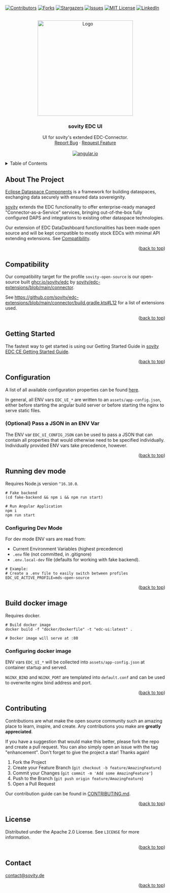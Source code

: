 <!-- Improved compatibility of back to top link: See: https://github.com/othneildrew/Best-README-Template/pull/73 -->

<a name="readme-top"></a>

<!-- PROJECT SHIELDS -->

[![Contributors][contributors-shield]][contributors-url]
[![Forks][forks-shield]][forks-url] [![Stargazers][stars-shield]][stars-url]
[![Issues][issues-shield]][issues-url]
[![MIT License][license-shield]][license-url]
[![LinkedIn][linkedin-shield]][linkedin-url]

<!-- PROJECT LOGO -->
<br />
<div align="center">
  <a href="https://github.com/sovity/edc-ui">
    <img src="src/assets/images/sovity_logo.svg" alt="Logo" width="300">
  </a>

<h3 align="center">sovity EDC UI</h3>

  <p align="center">
    UI for sovity's extended EDC-Connector.
    <br />
    <a href="https://github.com/sovity/edc-ui/issues">Report Bug</a>
    ·
    <a href="https://github.com/sovity/edc-ui/issues">Request Feature</a>
    <br />
    <br />
    <a href="https://angular.io"><img src="https://img.shields.io/badge/Angular-DD0031?style=for-the-badge&logo=angular&logoColor=white" alt="angular.io" /></a>
  </p>
</div>

<!-- TABLE OF CONTENTS -->
<details>
  <summary>Table of Contents</summary>
  <ol>
    <li><a href="#about-the-project">About The Project</a></li>
    <li><a href="#compatibility">Compatibility</a></li>
    <li><a href="#getting-started">Getting Started</a></li>
    <li><a href="#configuration">Configuration</a></li>
    <li><a href="#running-dev-mode">Running dev mode</a></li>
    <li><a href="#build-docker-image">Build docker image</a></li>
    <li><a href="#contributing">Contributing</a></li>
    <li><a href="#license">License</a></li>
    <li><a href="#contact">Contact</a></li>
  </ol>
</details>

<!-- ABOUT THE PROJECT -->

## About The Project

[Eclipse Dataspace Components](https://github.com/eclipse-edc) is a framework
for building dataspaces, exchanging data securely with ensured data
sovereignity.

[sovity](https://sovity.de/) extends the EDC functionality to offer
enterprise-ready managed "Connector-as-a-Service" services, bringing
out-of-the-box fully configured DAPS and integrations to existing other
dataspace technologies.

Our extension of EDC DataDashboard functionalities has been made open source and
will be kept compatible to mostly stock EDCs with minimal API extending
extensions. See [Compatibility](#compatibility).

<p align="right">(<a href="#readme-top">back to top</a>)</p>

<!-- COMPATIBILITY -->

## Compatibility

Our compatibility target for the profile `sovity-open-source` is our open-source
built
[ghcr.io/sovity/edc](https://github.com/sovity/edc-extensions/pkgs/container/edc)
by
[sovity/edc-extensions/blob/main/connector](https://github.com/sovity/edc-extensions/blob/main/connector).

See
https://github.com/sovity/edc-extensions/blob/main/connector/build.gradle.kts#L12
for a list of extensions used.

<p align="right">(<a href="#readme-top">back to top</a>)</p>

<!-- GETTING STARTED -->

## Getting Started

The fastest way to get started is using our Getting Started Guide in
[sovity EDC CE Getting Started Guide](https://github.com/sovity/edc-extensions#getting-started).

<p align="right">(<a href="#readme-top">back to top</a>)</p>

<!-- CONFIGURATION -->

## Configuration

A list of all available configuration properties can be found
[here](src/app/core/config/app-config-properties.ts).

In general, all ENV vars `EDC_UI_*` are written to an `assets/app-config.json`,
either before starting the angular build server or before starting the nginx to
serve static files.

### (Optional) Pass a JSON in an ENV Var

The ENV var `EDC_UI_CONFIG_JSON` can be used to pass a JSON that can contain all
properties that would otherwise need to be specified individually. Individually
provided ENV vars take precedence, however.

<p align="right">(<a href="#readme-top">back to top</a>)</p>

<!-- RUNNING DEV MODE -->

## Running dev mode

Requires Node.js version `^16.10.0`.

```shell
# Fake backend
(cd fake-backend && npm i && npm run start)

# Run Angular Application
npm i
npm run start
```

### Configuring Dev Mode

For dev mode ENV vars are read from:

- Current Environment Variables (highest precedence)
- `.env` file (not committed, in .gitignore)
- `.env.local-dev` file (defaults for working with fake backend).

```properties
# Example:
# Create a .env file to easily switch between profiles
EDC_UI_ACTIVE_PROFILE=mds-open-source
```

<p align="right">(<a href="#readme-top">back to top</a>)</p>

<!-- BUILD DOCKER IMAGE -->

## Build docker image

Requires docker.

```shell
# Build docker image
docker build -f "docker/Dockerfile" -t "edc-ui:latest" .

# Docker image will serve at :80
```

### Configuring docker image

ENV vars `EDC_UI_*` will be collected into `assets/app-config.json` at container
startup and served.

`NGINX_BIND` and `NGINX_PORT` are templated into `default.conf` and can be used
to overwrite nginx bind address and port.

<p align="right">(<a href="#readme-top">back to top</a>)</p>

<!-- CONTRIBUTING -->

## Contributing

Contributions are what make the open source community such an amazing place to
learn, inspire, and create. Any contributions you make are **greatly
appreciated**.

If you have a suggestion that would make this better, please fork the repo and
create a pull request. You can also simply open an issue with the tag
"enhancement". Don't forget to give the project a star! Thanks again!

1. Fork the Project
2. Create your Feature Branch (`git checkout -b feature/AmazingFeature`)
3. Commit your Changes (`git commit -m 'Add some AmazingFeature'`)
4. Push to the Branch (`git push origin feature/AmazingFeature`)
5. Open a Pull Request

Our contribution guide can be found in [CONTRIBUTING.md](CONTRIBUTING.md).

<p align="right">(<a href="#readme-top">back to top</a>)</p>

<!-- LICENSE -->

## License

Distributed under the Apache 2.0 License. See `LICENSE` for more information.

<p align="right">(<a href="#readme-top">back to top</a>)</p>

<!-- CONTACT -->

## Contact

contact@sovity.de

<p align="right">(<a href="#readme-top">back to top</a>)</p>

<!-- MARKDOWN LINKS & IMAGES -->
<!-- https://www.markdownguide.org/basic-syntax/#reference-style-links -->

[contributors-shield]:
  https://img.shields.io/github/contributors/sovity/edc-ui.svg?style=for-the-badge
[contributors-url]: https://github.com/sovity/edc-ui/graphs/contributors
[forks-shield]:
  https://img.shields.io/github/forks/sovity/edc-ui.svg?style=for-the-badge
[forks-url]: https://github.com/sovity/edc-ui/network/members
[stars-shield]:
  https://img.shields.io/github/stars/sovity/edc-ui.svg?style=for-the-badge
[stars-url]: https://github.com/sovity/edc-ui/stargazers
[issues-shield]:
  https://img.shields.io/github/issues/sovity/edc-ui.svg?style=for-the-badge
[issues-url]: https://github.com/sovity/edc-ui/issues
[license-shield]:
  https://img.shields.io/github/license/sovity/edc-ui.svg?style=for-the-badge
[license-url]: https://github.com/sovity/edc-ui/blob/master/LICENSE.txt
[linkedin-shield]:
  https://img.shields.io/badge/-LinkedIn-black.svg?style=for-the-badge&logo=linkedin&colorB=555
[linkedin-url]: https://www.linkedin.com/company/sovity
[Angular.io]:
  https://img.shields.io/badge/Angular-DD0031?style=for-the-badge&logo=angular&logoColor=white
[Angular-url]: https://angular.io/
